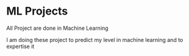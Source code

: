 # ML Projects
All Project are done in Machine Learning

I am doing these project to predict my level in machine learning and to expertise it

